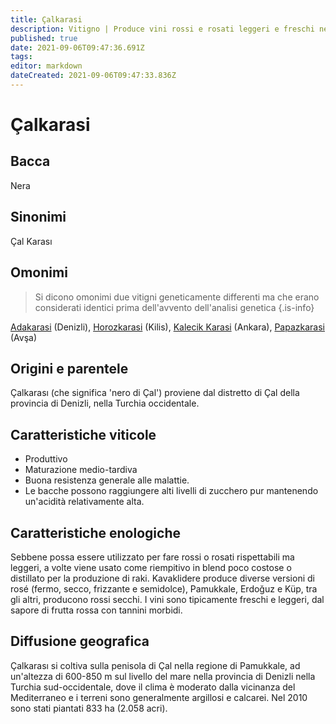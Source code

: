 ```yaml
---
title: Çalkarasi
description: Vitigno | Produce vini rossi e rosati leggeri e freschi nel sud-ovest della Turchia.
published: true
date: 2021-09-06T09:47:36.691Z
tags: 
editor: markdown
dateCreated: 2021-09-06T09:47:33.836Z
---
```


# Çalkarasi

## Bacca
Nera

## Sinonimi
Çal Karası

## Omonimi
> Si dicono omonimi due vitigni geneticamente differenti ma che erano considerati identici prima dell'avvento dell'analisi genetica
{.is-info}

[Adakarasi](/vitigni/Turchia/adakarasi) (Denizli), [Horozkarasi](/vitigni/Turchia/horozkarasi) (Kilis), [Kalecik Karasi](/vitigni/Turchia/kalecik-karasi) (Ankara), [Papazkarasi](/vitigni/Turchia/papazkarasi) (Avşa)

## Origini e parentele
Çalkarası (che significa 'nero di Çal') proviene dal distretto di Çal della provincia di Denizli, nella Turchia occidentale.

## Caratteristiche viticole

- Produttivo 
- Maturazione medio-tardiva
- Buona resistenza generale alle malattie. 
- Le bacche possono raggiungere alti livelli di zucchero pur mantenendo un'acidità relativamente alta.

## Caratteristiche enologiche

Sebbene possa essere utilizzato per fare rossi o rosati rispettabili ma leggeri, a volte viene usato come riempitivo in blend poco costose o distillato per la produzione di raki. Kavaklidere produce diverse versioni di rosé (fermo, secco, frizzante e semidolce), Pamukkale, Erdoğuz e Küp, tra gli altri, producono rossi secchi. I vini sono tipicamente freschi e leggeri, dal sapore di frutta rossa con tannini morbidi.

## Diffusione geografica
Çalkarası si coltiva sulla penisola di Çal nella regione di Pamukkale, ad un'altezza di 600-850 m sul livello del mare nella provincia di Denizli nella Turchia sud-occidentale, dove il clima è moderato dalla vicinanza del Mediterraneo e i terreni sono generalmente argillosi e calcarei. Nel 2010 sono stati piantati 833 ha (2.058 acri). 


